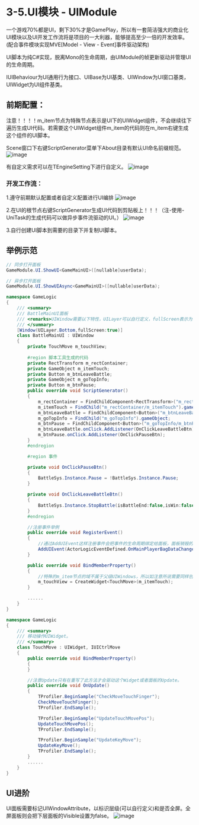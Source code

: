 # 3-5.UI模块 - UIModule
一个游戏70%都是UI，剩下30%才是GamePlay，所以有一套简洁强大的商业化UI模块以及UI开发工作流将是项目的一大利器，能够提高至少一倍的开发效率。(配合事件模块实现MVE[Model - View - Event]事件驱动架构)

UI脚本为纯C#实现，脱离Mono的生命周期，由UIModule的帧更新驱动并管理UI的生命周期。

IUIBehaviour为UI通用行为接口、UIBase为UI基类、UIWindow为UI窗口基类，UIWidget为UI组件基类。

## 前期配置：
注意！！！！m_item节点为特殊节点表示是UI下的UIWidget组件，不会继续往下遍历生成UI代码。若需要这个UIWidget组件m_item的代码则在m_item右键生成这个组件的UI脚本。

Scene窗口下右键ScriptGenerator菜单下About目录有默认UI命名前缀规范。
![image](src/3-5-1.png)

有自定义需求可以在TEngineSetting下进行自定义。
![image](src/3-5-2.png)
### 开发工作流：
1.遵守前期默认配置或者自定义配置进行UI编排
![image](src/3-5-3.png)

2.在UI的根节点右键ScriptGenerator生成UI代码到剪贴板上！！！（注-使用-UniTask的生成代码可以做异步事件流驱动的UI。）
![image](src/3-5-4.png)

3.自行创建UI脚本到需要的目录下并复制UI脚本。

## 举例示范
``` csharp
// 同步打开面板
GameModule.UI.ShowUI<GameMainUI>([nullable]userData);

// 异步打开面板
GameModule.UI.ShowUIAsync<GameMainUI>([nullable]userData);

namespace GameLogic
{
    /// <summary>
    /// BattleMainUI面板
    /// <remarks>UIWindow需要以下特性，UILayer可以自行定义，fullScreen表示为全屏面板会停止和隐藏这个面板堆栈后面的面板。</remarks>
    /// </summary>
    [Window(UILayer.Bottom,fullScreen:true)]
    class BattleMainUI : UIWindow
    {
        private TouchMove m_touchView;
        
        #region 脚本工具生成的代码
        private RectTransform m_rectContainer;
        private GameObject m_itemTouch;
        private Button m_btnLeaveBattle;
        private GameObject m_goTopInfo;
        private Button m_btnPause;
        public override void ScriptGenerator()
        {
            m_rectContainer = FindChildComponent<RectTransform>("m_rectContainer");
            m_itemTouch = FindChild("m_rectContainer/m_itemTouch").gameObject;
            m_btnLeaveBattle = FindChildComponent<Button>("m_btnLeaveBattle");
            m_goTopInfo = FindChild("m_goTopInfo").gameObject;
            m_btnPause = FindChildComponent<Button>("m_goTopInfo/m_btnPause");
            m_btnLeaveBattle.onClick.AddListener(OnClickLeaveBattleBtn);
            m_btnPause.onClick.AddListener(OnClickPauseBtn);
        }
        #endregion

        #region 事件

        private void OnClickPauseBtn()
        {
            BattleSys.Instance.Pause = !BattleSys.Instance.Pause;
        }

        private void OnClickLeaveBattleBtn()
        {
            BattleSys.Instance.StopBattle(isBattleEnd:false,isWin:false);
        }
        #endregion

        //注册事件举例
        public override void RegisterEvent()
        {
            //通过AddUIEvent这样注册事件会把事件的生命周期绑定给面板，面板销毁的时候自动移除监听。
            AddUIEvent(ActorLogicEventDefined.OnMainPlayerBagDataChange, RefreshUI);
        }

        public override void BindMemberProperty()
        {
            //特殊的m_item节点的域不属于父级UIWindows，所以如注意所说需要同样创建这个UIWidget的脚本并生成代码过去。 可以如下创建或者走type、path创建。
            m_touchView = CreateWidget<TouchMove>(m_itemTouch);
        }

        ......
    }
}

namespace GameLogic
{
    /// <summary>
    /// 移动操作UIWidget。
    /// </summary>
    class TouchMove : UIWidget, IUICtrlMove
    {
        public override void BindMemberProperty()
        {
        }

        //注意Update只有在重写了此方法才会驱动这个Widget或者面板的Update。
        public override void OnUpdate()
        {
            TProfiler.BeginSample("CheckMoveTouchFinger");
            CheckMoveTouchFinger();
            TProfiler.EndSample();

            TProfiler.BeginSample("UpdateTouchMovePos");
            UpdateTouchMovePos();
            TProfiler.EndSample();

            TProfiler.BeginSample("UpdateKeyMove");
            UpdateKeyMove();
            TProfiler.EndSample();
        }
        ......
    }
}
```

## UI进阶
UI面板需要标记UIWindowAttribute，以标识层级(可以自行定义)和是否全屏。全屏面板则会把下层面板的Visible设置为false。
![image](src/3-5-5.png)

